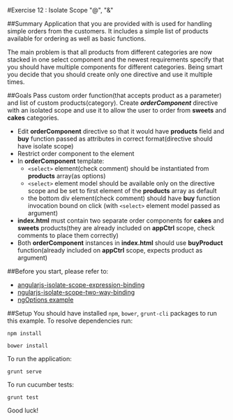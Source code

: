 #Exercise 12 : Isolate Scope "@", "&"

##Summary
Application that you are provided with is used for handling simple orders from the customers. It includes a simple list of products available for ordering
as well as basic functions. 

The main problem is that all products from different categories are now stacked in one select component and the newest requirements
specify that you should have multiple components for different categories. Being smart you decide that you should create only one directive
and use it multiple times. 


##Goals
Pass custom order function(that accepts product as a parameter) and list of custom products(category).
Create ***orderComponent*** directive with an isolated scope and use it to allow the user to order from **sweets** and **cakes** categories.

* Edit **orderComponent** directive so that it would have **products** field and **buy** function passed as attributes in correct 
format(directive should have isolate scope)
* Restrict order component to the element
* In **orderComponent** template:
    * ```<select>``` element(check comment) should be instantiated from **products** array(as options)
    * ```<select>``` element model should be available only on the directive scope and be set to first element of the **products** array as default
    * the bottom div element(check comment) should have **buy** function invocation bound on click (with ```<select>``` element model passed as argument)
* **index.html** must contain two separate order components for **cakes** and **sweets** products(they are already included on **appCtrl** scope, 
check comments to place them correctly)
* Both **orderComponent** instances in **index.html** should use **buyProduct** function(already included on **appCtrl** scope, expects product as argument)

##Before you start, please refer to:
* [angularjs-isolate-scope-expression-binding](https://egghead.io/lessons/angularjs-isolate-scope-expression-binding)
* [ngularjs-isolate-scope-two-way-binding](https://egghead.io/lessons/angularjs-isolate-scope-two-way-binding)
* [ngOptions example](https://docs.angularjs.org/api/ng/directive/ngOptions/#example)

##Setup
 You should have installed `npm`, `bower`, `grunt-cli`  packages to run this example. To resolve dependencies run:

```
npm install
```

```
bower install
```

To run the application:

```
grunt serve
```

To run cucumber tests:

```
grunt test
```

Good luck!

